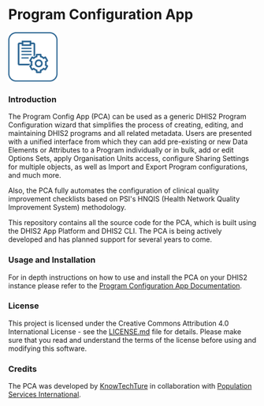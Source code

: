 # Program Configuration App

<img src=".\src\images\PCA-Logo.png" width="100px" alt="PCA Logo">

### Introduction
The Program Config App (PCA) can be used as a generic DHIS2 Program Configuration wizard that simplifies the process of creating, editing, and maintaining DHIS2 programs and all related metadata. Users are presented with a unified interface from which they can add pre-existing or new Data Elements or Attributes to a Program individually or in bulk, add or edit Options Sets, apply Organisation Units access, configure Sharing Settings for multiple objects, as well as Import and Export Program configurations, and much more.

Also, the PCA fully automates the configuration of clinical quality improvement checklists based on PSI's HNQIS (Health Network Quality Improvement System) methodology.

This repository contains all the source code for the PCA, which is built using the DHIS2 App Platform and DHIS2 CLI. The PCA is being actively developed and has planned support for several years to come.

### Usage and Installation

For in depth instructions on how to use and install the PCA on your DHIS2 instance please refer to the [Program Configuration App Documentation](https://psi.atlassian.net/wiki/spaces/PCA/overview).

### License

This project is licensed under the Creative Commons Attribution 4.0 International License - see the [LICENSE.md](LICENSE.md) file for details. Please make sure that you read and understand the terms of the license before using and modifying this software.

### Credits

The PCA was developed by [KnowTechTure](https://www.knowtechture.com/) in collaboration with [Population Services International](https://www.psi.org/).